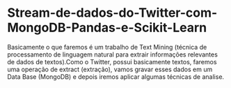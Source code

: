 # Stream-de-dados-do-Twitter-com-MongoDB-Pandas-e-Scikit-Learn
Basicamente o que faremos é um trabalho de Text Mining (técnica de processamento de linguagem natural para extrair informações relevantes de dados de textos).Como o Twitter, possui basicamente textos, faremos uma operação de extract (extração), vamos gravar esses dados em um Data Base (MongoDB) e depois iremos aplicar algumas técnicas de analise.
